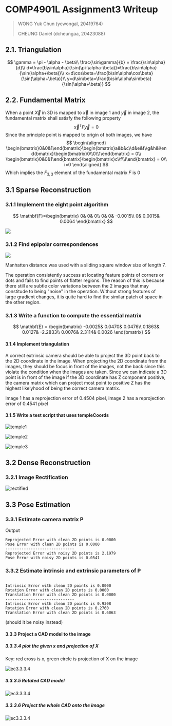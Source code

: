 # COMP4901L Assignment3 Writeup

>WONG Yuk Chun (ycwongal, 20419764)
>
>CHEUNG Daniel (dcheungaa, 20423088)

## 2.1. Triangulation

$$
\gamma = \pi - \alpha - \beta\\
\frac{\sin\gamma}{b} = \frac{\sin\alpha}{d}\\
d=\frac{b\sin\alpha}{\sin(\pi-\alpha-\beta)}=\frac{b\sin\alpha}{\sin(\alpha+\beta)}\\
x=d\cos\beta=\frac{b\sin\alpha\cos\beta}{\sin(\alpha+\beta)}\\
y=d\sin\beta=\frac{b\sin\alpha\sin\beta}{\sin(\alpha+\beta)}
$$

## 2.2. Fundamental Matrix

When a point $\vec X$ in 3D is mapped to $\vec x$ in image 1 and $\vec y$ in image 2, the fundamental matrix shall satisfy the following property
$$
\vec x^T F\vec y = 0
$$
Since the principle point is mapped to origin of both images, we have
$$
\begin{aligned}
\begin{bmatrix}0&0&1\end{bmatrix}\begin{bmatrix}a&b&c\\d&e&f\\g&h&i\end{bmatrix}\begin{bmatrix}0\\0\\1\end{bmatrix} = 0\\
\begin{bmatrix}0&0&1\end{bmatrix}\begin{bmatrix}c\\f\\i\end{bmatrix} = 0\\
i=0
\end{aligned}
$$
Which implies the $F_{3,3}$ element of the fundamental matrix $F$ is 0

## 3.1 Sparse Reconstruction
### 3.1.1 Implement the eight point algorithm

$$
\mathbf{F}=\begin{bmatrix}
	0&		0&		0\\
	0&		0&		-0.0015\\
	0&		0.0015&	0.0064
\end{bmatrix}
$$

![](saved_figures/epi_visual.png)



### 3.1.2 Find epipolar correspondences

![](saved_figures/match_points.png)

Manhatten distance was used with a sliding square window size of length 7.

The operation consistently success at locating feature points of corners or dots and fails to find points of flatter regions. The reason of this is because there still are subtle color variations between the 2 images that may constitude to being "noise" in the operation. Without strong features of large gradient changes, it is quite hard to find the similar patch of space in the other region.

### 3.1.3 Write a function to compute the essential matrix

$$
\mathbf{E} = \begin{bmatrix}
	-0.0025&	0.0470&		0.0476\\
	0.1863&		0.0127&		-2.2833\\
	0.0076&		2.3114&		0.0026
\end{bmatrix}
$$

#### 3.1.4 Implement triangulation

A correct extrinsic camera should be able to project the 3D point back to the 2D coordinate in the image. When projecting the 2D coordinate from the images, they should be focus in front of the images, not the back since this violate the condition when the images are taken. Since we can indicate a 3D point is in front of the image if the 3D coordinate has Z component positive, the camera matrix which can project most point to positive Z has the highest likelyhood of being the correct camera matrix.

Image 1 has a reprojection error of 0.4504 pixel, image 2 has a reprojection error of 0.4541 pixel

#### 3.1.5 Write a test script that uses templeCoords

![temple1](saved_figures/temple1.jpg)

![temple2](saved_figures/temple2.jpg)

![temple3](saved_figures/temple3.jpg)



## 3.2 Dense Reconstruction

### 3.2.1 Image Rectification

![rectified](saved_figures/rectified.jpg)



## 3.3 Pose Estimation

### 3.3.1 Estimate camera matrix P

Output

```
Reprojected Error with clean 2D points is 0.0000
Pose Error with clean 2D points is 0.0000
------------------------------
Reprojected Error with noisy 2D points is 2.1979
Pose Error with noisy 2D points is 0.0541
```

### 3.3.2 Estimate intrinsic and extrinsic parameters of P

```

Intrinsic Error with clean 2D points is 0.0000
Rotation Error with clean 2D points is 0.0000
Translation Error with clean 2D points is 0.0000
------------------------------
Intrinsic Error with clean 2D points is 0.9308
Rotation Error with clean 2D points is 0.2760
Translation Error with clean 2D points is 0.6063
```

(should it be noisy instead)

#### 3.3.3 Project a CAD model to the image

##### 3.3.3.4 plot the given x and projection of X

Key: red cross is x, green circle is projection of X on the image

![ec3.3.3.4](saved_figures/ec3.3.3.4.jpg)

##### 3.3.3.5 Rotated CAD model

![ec3.3.3.4](saved_figures/ec3.3.3.5.png)

##### 3.3.3.6 Project the whole CAD onto the image

![ec3.3.3.4](saved_figures/ec3.3.3.6.jpg)

